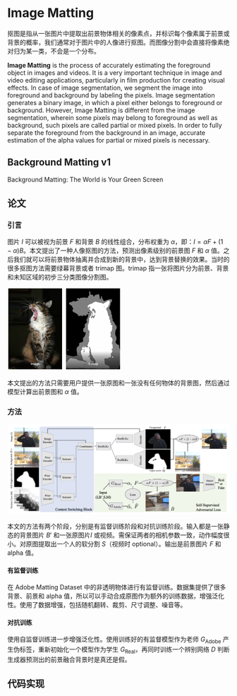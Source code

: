 # Image Matting

抠图是指从一张图片中提取出前景物体相关的像素点，并标识每个像素属于前景或背景的概率，我们通常对于图片中的人像进行抠图。而图像分割中会直接将像素绝对归为某一类，不会是一个分布。

**Image Matting** is the process of accurately estimating the foreground object in images and videos. It is a very important technique in image and video editing applications, particularly in film production for creating visual effects. In case of image segmentation, we segment the image into foreground and background by labeling the pixels. Image segmentation generates a binary image, in which a pixel either belongs to foreground or background. However, Image Matting is different from the image segmentation, wherein some pixels may belong to foreground as well as background, such pixels are called partial or mixed pixels. In order to fully separate the foreground from the background in an image, accurate estimation of the alpha values for partial or mixed pixels is necessary.





## Background Matting v1

Background Matting: The World is Your Green Screen



## 论文

### 引言

图片 $I$ 可以被视为前景 $F$ 和背景 $B$ 的线性组合，分布权重为 $\alpha$，即：$I = \alpha F + (1-\alpha) B$。本文提出了一种人像抠图的方法，预测出像素级别的前景图 $F$ 和 $\alpha$ 值。之后我们就可以将前景物体抽离并合成到新的背景中，达到背景替换的效果。当时的很多抠图方法需要绿幕背景或者 trimap 图。trimap 指一张将图片分为前景、背景和未知区域的初步三分类图像分割图。

<img src="assets/trimap.png" alt="trimap" style="zoom:50%;" />

本文提出的方法只需要用户提供一张原图和一张没有任何物体的背景图，然后通过模型计算出前景图和 $\alpha$ 值。



### 方法

![bkg_mat_1](assets/bkg_mat_1.png)

本文的方法有两个阶段，分别是有监督训练阶段和对抗训练阶段。输入都是一张静态的背景图片 $B'$ 和一张原图片$I$ 或视频。需保证两者的相机参数一致，动作幅度很小。对原图提取出一个人的软分割 $S$（视频时 optional）。输出是前景图片 $F$ 和 alpha 值。



#### 有监督训练

在 Adobe Matting Dataset 中的非透明物体进行有监督训练。数据集提供了很多背景、前景和 alpha 值，所以可以手动合成原图作为额外的训练数据，增强泛化性。使用了数据增强，包括随机翻转、裁剪、尺寸调整、噪音等。





#### 对抗训练

使用自监督训练进一步增强泛化性。使用训练好的有监督模型作为老师 $G_{\text{Adobe}}$ 产生伪标签，重新初始化一个模型作为学生 $G_{\text{Real}}$，再同时训练一个辨别网络 $D$ 判断生成器预测出的前景融合背景时是真还是假。





## 代码实现